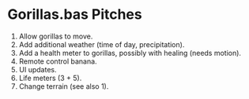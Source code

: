 Gorillas.bas Pitches
====================

1. Allow gorillas to move.
2. Add additional weather (time of day, precipitation).
3. Add a health meter to gorillas, possibly with healing (needs motion).
4. Remote control banana.
5. UI updates.
6. Life meters (3 + 5).
7. Change terrain (see also 1).